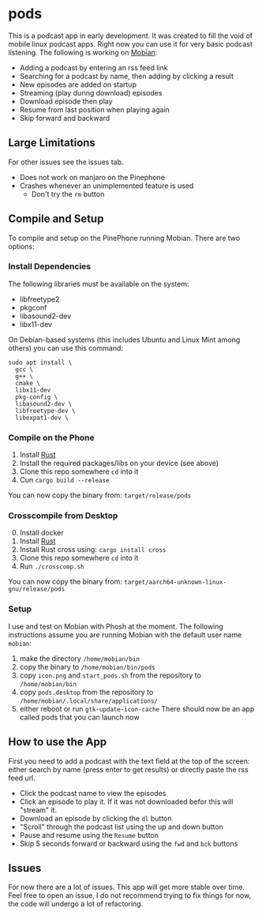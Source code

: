 # pods

This is a podcast app in early development. It was created to fill the void of mobile linux podcast apps. Right now you can use it for very basic podcast listening. The following is working on [Mobian][mobian]:

- Adding a podcast by entering an rss feed link
- Searching for a podcast by name, then adding by clicking a result
- New episodes are added on startup
- Streaming (play during download) episodes
- Download episode then play
- Resume from last position when playing again
- Skip forward and backward

## Large Limitations

For other issues see the issues tab.

- Does not work on manjaro on the Pinephone
- Crashes whenever an unimplemented feature is used
  - Don't try the `rm` button

## Compile and Setup

To compile and setup on the PinePhone running Mobian. There are two options:

### Install Dependencies

The following libraries must be available on the system:

- libfreetype2
- pkgconf
- libasound2-dev
- libx11-dev

On Debian-based systems (this includes Ubuntu and Linux Mint among others) you can use this command:

```terminal
sudo apt install \
  gcc \
  g++ \
  cmake \
  libx11-dev
  pkg-config \
  libasound2-dev \
  libfreetype-dev \
  libexpat1-dev \
```

### Compile on the Phone 

1. Install [Rust][rust] 
2. Install the required packages/libs on your device (see above)
3. Clone this repo somewhere `cd` into it
4. Cun `cargo build --release`

You can now copy the binary from: `target/release/pods`

### Crosscompile from Desktop

0. Install docker
1. Install [Rust][rust] 
2. Install Rust cross using: `cargo install cross`
3. Clone this repo somewhere `cd` into it
4. Run `./crosscomp.sh`

You can now copy the binary from: `target/aarch64-unknown-linux-gnu/release/pods`

### Setup

I use and test on Mobian with Phosh at the moment. The following instructions assume you are running Mobian with the default user name `mobian`:

1. make the directory `/home/mobian/bin`
2. copy the binary to `/home/mobian/bin/pods`
3. copy `icon.png` and `start_pods.sh` from the repository to `/home/mobian/bin`
4. copy `pods.desktop` from the repository to `/home/mobian/.local/share/applications/`
5. either reboot or run `gtk-update-icon-cache`
There should now be an app called pods that you can launch now


## How to use the App

First you need to add a podcast with the text field at the top of the screen: either search by name (press enter to get results) or directly paste the rss feed url. 

- Click the podcast name to view the episodes
- Click an episode to play it. If it was not downloaded befor this will "stream" it.
- Download an episode by clicking the `dl` button
- "Scroll" through the podcast list using the up and down button
- Pause and resume using the `Resume` button
- Skip 5 seconds forward or backward using the `fwd` and `bck` buttons

## Issues

For now there are a lot of issues. This app will get more stable over time. Feel free to open an issue, I do not recommend trying to fix things for now, the code will undergo a lot of refactoring.

[mobian]: https://mobian-project.org
[rust]: https://www.rust-lang.org/learn/get-started
